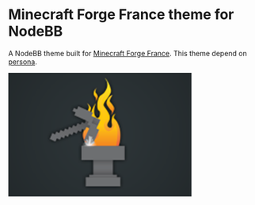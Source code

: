 Minecraft Forge France theme for NodeBB
====================

A NodeBB theme built for [Minecraft Forge France](https://www.minecraftforgefrance.fr/).
This theme depend on [persona](https://github.com/NodeBB/nodebb-theme-persona).

![](screenshot.png)